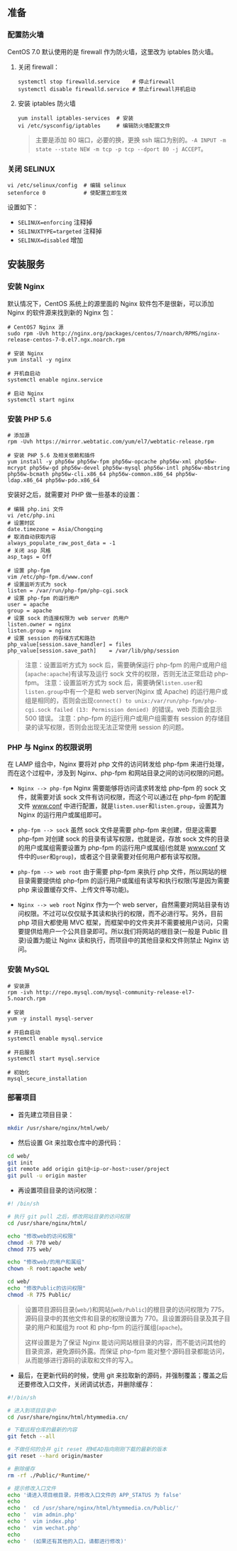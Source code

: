 ## 准备
### 配置防火墙
CentOS 7.0 默认使用的是 firewall 作为防火墙，这里改为 iptables 防火墙。

1. 关闭 firewall：

    ```shell
    systemctl stop firewalld.service    # 停止firewall
    systemctl disable firewalld.service # 禁止firewall开机启动
    ```

2. 安装 iptables 防火墙

    ```shell
    yum install iptables-services  # 安装
    vi /etc/sysconfig/iptables     # 编辑防火墙配置文件
    ```
    
    > 主要是添加 80 端口，必要的换，更换 ssh 端口为别的。`-A INPUT -m state --state NEW -m tcp -p tcp --dport 80 -j ACCEPT`。

### 关闭 SELINUX

```shell
vi /etc/selinux/config  # 编辑 selinux
setenforce 0            # 使配置立即生效
```

设置如下：

* `SELINUX=enforcing` 注释掉
* `SELINUXTYPE=targeted` 注释掉
* `SELINUX=disabled` 增加


## 安装服务
### 安装 Nginx
默认情况下，CentOS 系统上的源里面的 Nginx 软件包不是很新，可以添加 Nginx 的软件源来找到新的 Nginx 包：

```shell
# CentOS7 Nginx 源
sudo rpm -Uvh http://nginx.org/packages/centos/7/noarch/RPMS/nginx-release-centos-7-0.el7.ngx.noarch.rpm

# 安装 Nginx
yum install -y nginx

# 开机自启动
systemctl enable nginx.service

# 启动 Nginx
systemctl start nginx
```

### 安装 PHP 5.6


```shell
# 添加源
rpm -Uvh https://mirror.webtatic.com/yum/el7/webtatic-release.rpm

# 安装 PHP 5.6 及相关依赖和插件
yum install -y php56w php56w-fpm php56w-opcache php56w-xml php56w-mcrypt php56w-gd php56w-devel php56w-mysql php56w-intl php56w-mbstring php56w-bcmath php56w-cli.x86_64 php56w-common.x86_64 php56w-ldap.x86_64 php56w-pdo.x86_64
```

安装好之后，就需要对 PHP 做一些基本的设置：


```shell
# 编辑 php.ini 文件
vi /etc/php.ini
# 设置时区
date.timezone = Asia/Chongqing
# 取消自动获取内容
always_populate_raw_post_data = -1
# 关闭 asp 风格
asp_tags = Off

# 设置 php-fpm
vim /etc/php-fpm.d/www.conf
# 设置监听方式为 sock
listen = /var/run/php-fpm/php-cgi.sock
# 设置 php-fpm 的运行用户
user = apache
group = apache
# 设置 sock 的连接权限为 web server 的用户
listen.owner = nginx
listen.group = nginx
# 设置 session 的存储方式和路劲
php_value[session.save_handler] = files
php_value[session.save_path]    = /var/lib/php/session
```

> 注意：设置监听方式为 sock 后，需要确保运行 php-fpm 的用户或用户组(`apache:apache`)有读写及运行 sock 文件的权限，否则无法正常启动 php-fpm。
> 注意：设置监听方式为 sock 后，需要确保`listen.user`和`listen.group`中有一个是和 web server(Nginx 或 Apache) 的运行用户或组是相同的，否则会出现`connect() to unix:/var/run/php-fpm/php-cgi.sock failed (13: Permission denied) `的错误。web 页面会显示 500 错误。
> 注意：php-fpm 的运行用户或用户组需要有 session 的存储目录的读写权限，否则会出现无法正常使用 session 的问题。

### PHP 与 Nginx 的权限说明
在 LAMP 组合中，Nginx 要将对 php 文件的访问转发给 php-fpm 来进行处理，而在这个过程中，涉及到 Nginx、php-fpm 和网站目录之间的访问权限的问题。

* `Nginx --> php-fpm`  Nginx 需要能够将访问请求转发给 php-fpm 的 sock 文件，就需要对该 sock 文件有访问权限，而这个可以通过在 php-fpm 的配置文件 www.conf 中进行配置，就是`listen.user`和`listen.group`，设置其为 Nginx 的运行用户或属组即可。

* `php-fpm --> sock`  虽然 sock 文件是需要 php-fpm 来创建，但是这需要 php-fpm 对创建 sock 的目录有读写权限，也就是说，存放 sock 文件的目录的用户或属组需要设置为 php-fpm 的运行用户或属组(也就是 www.conf 文件中的`user`和`group`)，或者这个目录需要对任何用户都有读写权限。

* `php-fpm --> web root`  由于需要 php-fpm 来执行 php 文件，所以网站的根目录需要提供给 php-fpm 的运行用户或属组有读写和执行权限(写是因为需要 php 来设置缓存文件、上传文件等功能)。

* `Nginx --> web root`  Nginx 作为一个 web server，自然需要对网站目录有访问权限。不过可以仅仅赋予其读和执行的权限，而不必进行写。另外，目前 php 项目大都使用 MVC 框架，而框架中的文件夹并不需要被用户访问，只需要提供给用户一个公共目录即可。所以我们将网站的根目录(一般是 Public 目录)设置为能让 Nginx 读和执行，而项目中的其他目录和文件则禁止 Nginx 访问。


### 安装 MySQL

```shell
# 安装源
rpm -ivh http://repo.mysql.com/mysql-community-release-el7-5.noarch.rpm

# 安装
yum -y install mysql-server

# 开启自启动
systemctl enable mysql.service

# 开启服务
systemctl start mysql.service

# 初始化
mysql_secure_installation
```

### 部署项目
* 首先建立项目目录：

```sh
mkdir /usr/share/nginx/html/web/
```

* 然后设置 Git 来拉取仓库中的源代码：


```sh
cd web/
git init
git remote add origin git@<ip-or-host>:user/project
git pull -u origin master
```

* 再设置项目目录的访问权限：

```sh
#! /bin/sh

# 执行 git pull 之后，修改网站目录的访问权限
cd /usr/share/nginx/html/

echo "修改web的访问权限"
chmod -R 770 web/
chmod 775 web/

echo "修改web/的用户和属组"
chown -R root:apache web/

cd web/
echo "修改Public的访问权限"
chmod -R 775 Public/
```

> 设置项目源码目录(`web/`)和网站(`web/Public`)的根目录的访问权限为 775，源码目录中的其他文件和目录的权限设置为 770。且设置源码目录及其子目录的用户和属组为 root 和 php-fpm 的运行属组(`apache`)。
> 
> 这样设置是为了保证 Nginx 能访问网站根目录的内容，而不能访问其他的目录资源，避免源码外露。而保证 php-fpm 能对整个源码目录都能访问，从而能够进行源码的读取和文件的写入。

* 最后，在更新代码的时候，使用 git 来拉取新的源码，并强制覆盖；覆盖之后还要修改入口文件，关闭调试状态，并删除缓存：

```sh
#!/bin/sh

# 进入到项目目录中
cd /usr/share/nginx/html/htymmedia.cn/

# 下载远程仓库的最新的内容
git fetch --all

# 不做任何的合并 git reset 把HEAD指向刚刚下载的最新的版本
git reset --hard origin/master

# 删除缓存
rm -rf ./Public/*Runtime/*

# 提示修改入口文件
echo '请进入项目根目录，并修改入口文件的 APP_STATUS 为 false'
echo 
echo '  cd /usr/share/nginx/html/htymmedia.cn/Public/'
echo '  vim admin.php'
echo '  vim index.php'
echo '  vim wechat.php'
echo
echo '  (如果还有其他的入口，请都进行修改)'
```


